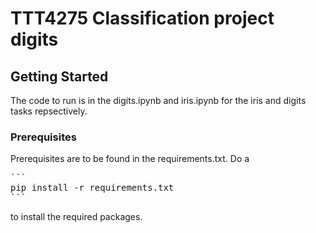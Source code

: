 # TTT4275 Classification project digits

## Getting Started

The code to run is in the digits.ipynb and iris.ipynb for the iris and digits tasks repsectively.

### Prerequisites

Prerequisites are to be found in the requirements.txt. Do a 
<pre>
```
pip install -r requirements.txt
```
</pre>

to install the required packages.
